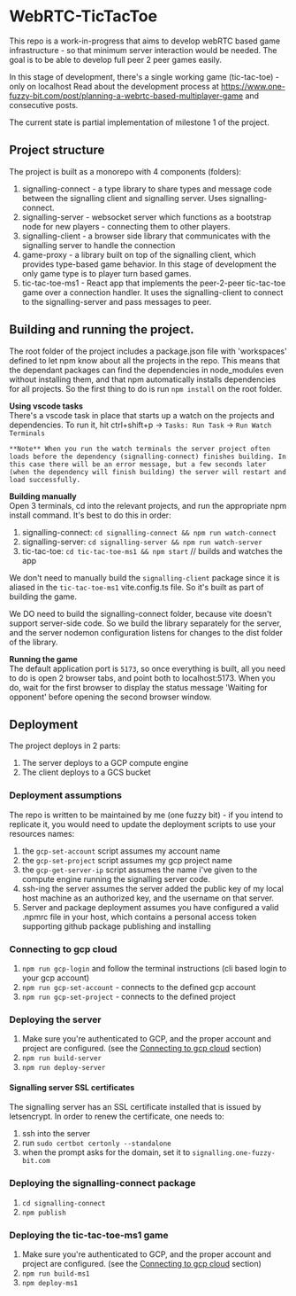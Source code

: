 # WebRTC-TicTacToe

This repo is a work-in-progress that aims to develop webRTC based game infrastructure - so that minimum server interaction would be needed. The goal is to be able to develop full peer 2 peer games easily.

In this stage of development, there's a single working game (tic-tac-toe) - only on localhost
Read about the development process at https://www.one-fuzzy-bit.com/post/planning-a-webrtc-based-multiplayer-game and consecutive posts.

The current state is partial implementation of milestone 1 of the project.

## Project structure

The project is built as a monorepo with 4 components (folders):

1. signalling-connect - a type library to share types and message code between the signalling client and signalling server. Uses signalling-connect.
2. signalling-server - websocket server which functions as a bootstrap node for new players - connecting them to other players.
3. signalling-client - a browser side library that communicates with the signalling server to handle the connection
4. game-proxy - a library built on top of the signalling client, which provides type-based game behavior. In this stage of development the only game type is to player turn based games.
5. tic-tac-toe-ms1 - React app that implements the peer-2-peer tic-tac-toe game over a connection handler. It uses the signalling-client to connect to the signalling-server and pass messages to peer.

## Building and running the project.

The root folder of the project includes a package.json file with 'workspaces' defined to let npm know about all the projects in the repo. This means that the dependant packages can find the dependencies in node_modules even without installing them, and that npm automatically installs dependencies for all projects. So the first thing to do is run `npm install` on the root folder.

**Using vscode tasks**  
There's a vscode task in place that starts up a watch on the projects and dependencies. To run it, hit ctrl+shift+p -> `Tasks: Run Task` -> `Run Watch Terminals`

```
**Note** When you run the watch terminals the server project often loads before the dependency (signalling-connect) finishes building. In this case there will be an error message, but a few seconds later (when the dependency will finish building) the server will restart and load successfully.
```

**Building manually**  
Open 3 terminals, cd into the relevant projects, and run the appropriate npm install command. It's best to do this in order:

1. signalling-connect: `cd signalling-connect && npm run watch-connect`
2. signalling-server: `cd signalling-server && npm run watch-server`
3. tic-tac-toe: `cd tic-tac-toe-ms1 && npm start` // builds and watches the app

We don't need to manually build the `signalling-client` package since it is aliased in the `tic-tac-toe-ms1` vite.config.ts file. So it's built as part of building the game.

We DO need to build the signalling-connect folder, because vite doesn't support server-side code. So we build the library separately for the server, and
the server nodemon configuration listens for changes to the dist folder of the library.

**Running the game**  
The default application port is `5173`, so once everything is built, all you need to do is open 2 browser tabs, and point both to localhost:5173. When you do, wait for the first browser to display the status message 'Waiting for opponent' before opening the second browser window.

## Deployment

The project deploys in 2 parts:

1. The server deploys to a GCP compute engine
2. The client deploys to a GCS bucket

### Deployment assumptions

The repo is written to be maintained by me (one fuzzy bit) - if you intend to replicate it, you would need to update the deployment scripts to use your
resources names:

1. the `gcp-set-account` script assumes my account name
2. the `gcp-set-project` script assumes my gcp project name
3. the `gcp-get-server-ip` script assumes the name i've given to the compute engine running the signalling server code.
4. ssh-ing the server assumes the server added the public key of my local host machine as an authorized key, and the username on that server.
5. Server and package deployment assumes you have configured a valid .npmrc file in your host, which contains a personal access token supporting github package publishing and installing

### Connecting to gcp cloud

1. `npm run gcp-login` and follow the terminal instructions (cli based login to your gcp account)
2. `npm run gcp-set-account` - connects to the defined gcp account
3. `npm run gcp-set-project` - connects to the defined project

### Deploying the server

1. Make sure you're authenticated to GCP, and the proper account and project are configured. (see the [Connecting to gcp cloud](#connecting-to-gcp-cloud) section)
2. `npm run build-server`
3. `npm run deploy-server`

#### Signalling server SSL certificates

The signalling server has an SSL certificate installed that is issued by letsencrypt.
In order to renew the certificate, one needs to:

1. ssh into the server
2. run `sudo certbot certonly --standalone`
3. when the prompt asks for the domain, set it to `signalling.one-fuzzy-bit.com`

### Deploying the signalling-connect package

1. `cd signalling-connect`
2. `npm publish`

### Deploying the tic-tac-toe-ms1 game

1. Make sure you're authenticated to GCP, and the proper account and project are configured. (see the [Connecting to gcp cloud](#connecting-to-gcp-cloud) section)
2. `npm run build-ms1`
3. `npm deploy-ms1`
